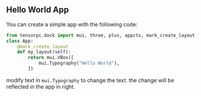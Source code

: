 ## Hello World App

You can create a simple app with the following code:

```Python 
from tensorpc.dock import mui, three, plus, appctx, mark_create_layout
class App:
    @mark_create_layout
    def my_layout(self):
        return mui.VBox([
            mui.Typography("Hello World"),
        ])
```

modify text in ```mui.Typography``` to change the text. the change will be reflected in the app in right.
